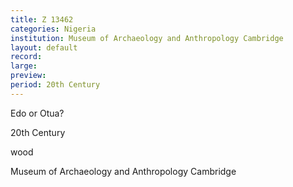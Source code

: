 ```yaml
---
title: Z 13462
categories: Nigeria
institution: Museum of Archaeology and Anthropology Cambridge
layout: default
record:
large:
preview:
period: 20th Century
---
```


Edo or Otua?

20th Century

wood

Museum of Archaeology and Anthropology Cambridge
